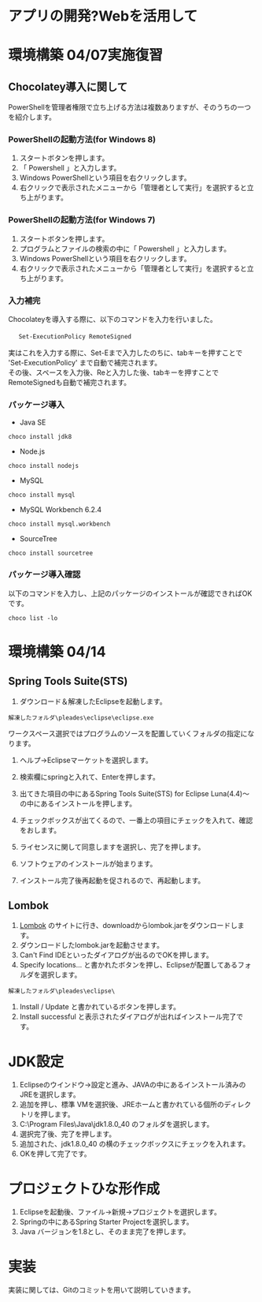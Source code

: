 # アプリの開発?Webを活用して

#  環境構築 04/07実施復習

## Chocolatey導入に関して
PowerShellを管理者権限で立ち上げる方法は複数ありますが、そのうちの一つを紹介します。

### PowerShellの起動方法(for Windows 8)

1. スタートボタンを押します。
1. 「 Powershell 」と入力します。
1. Windows PowerShellという項目を右クリックします。
1. 右クリックで表示されたメニューから「管理者として実行」を選択すると立ち上がります。 

### PowerShellの起動方法(for Windows 7)

1. スタートボタンを押します。
1. プログラムとファイルの検索の中に「 Powershell 」と入力します。
1. Windows PowerShellという項目を右クリックします。
1. 右クリックで表示されたメニューから「管理者として実行」を選択すると立ち上がります。 

### 入力補完
Chocolateyを導入する際に、以下のコマンドを入力を行いました。

　```
Set-ExecutionPolicy RemoteSigned
　```

実はこれを入力する際に、Set-Eまで入力したのちに、tabキーを押すことで  
'Set-ExecutionPolicy' まで自動で補完されます。  
その後、スペースを入力後、Reと入力した後、tabキーを押すことでRemoteSignedも自動で補完されます。

### パッケージ導入
* Java SE  
```
choco install jdk8
```
* Node.js  
```
choco install nodejs
```
* MySQL  
```
choco install mysql
```
* MySQL Workbench 6.2.4  
```
choco install mysql.workbench
```
* SourceTree  
```
choco install sourcetree 
```

### パッケージ導入確認
以下のコマンドを入力し、上記のパッケージのインストールが確認できればOKです。
```
choco list -lo 
```

#  環境構築 04/14

## Spring Tools Suite(STS)
1. ダウンロード＆解凍したEclipseを起動します。  
```
解凍したフォルダ\pleades\eclipse\eclipse.exe 
```  
ワークスペース選択ではプログラムのソースを配置していくフォルダの指定になります。

1. ヘルプ→Eclipseマーケットを選択します。

1. 検索欄にspringと入れて、Enterを押します。

1. 出てきた項目の中にあるSpring Tools Suite(STS) for Eclipse Luna(4.4)～　の中にあるインストールを押します。

1. チェックボックスが出てくるので、一番上の項目にチェックを入れて、確認をおします。

1. ライセンスに関して同意しますを選択し、完了を押します。

1. ソフトウェアのインストールが始まります。

1. インストール完了後再起動を促されるので、再起動します。

## Lombok
1. [Lombok]( http://projectlombok.org/) のサイトに行き、downloadからlombok.jarをダウンロードします。
1. ダウンロードしたlombok.jarを起動させます。
1. Can't Find IDEといったダイアログが出るのでOKを押します。
1. Specify locations...  と書かれたボタンを押し、Eclipseが配置してあるフォルダを選択します。
```
解凍したフォルダ\pleades\eclipse\ 
```  
1. Install / Update と書かれているボタンを押します。
1. Install successful と表示されたダイアログが出ればインストール完了です。

# JDK設定
1. Eclipseのウインドウ→設定と進み、JAVAの中にあるインストール済みのJREを選択します。  
1. 追加を押し、標準 VMを選択後、JREホームと書かれている個所のディレクトリを押します。 
1. C:\Program Files\Java\jdk1.8.0_40 のフォルダを選択します。  
1. 選択完了後、完了を押します。
1. 追加された、jdk1.8.0_40  の横のチェックボックスにチェックを入れます。
1. OKを押して完了です。

# プロジェクトひな形作成
1. Eclipseを起動後、ファイル→新規→プロジェクトを選択します。
1. Springの中にあるSpring Starter Projectを選択します。
1. Java バージョンを1.8とし、そのまま完了を押します。

# 実装
実装に関しては、Gitのコミットを用いて説明していきます。
